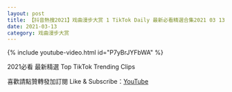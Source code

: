 ```yaml
---
layout: post
title: 【抖音熱搜2021】戏曲漫步大赏 1 TikTok Daily 最新必看精選合集2021 03 13
date: 2021-03-13
category: 戏曲漫步大赏
---
```


{% include youtube-video.html id="P7yBrJYFbWA" %}

2021必看 最新精選 Top TikTok Trending Clips

喜歡請點贊轉發加訂閱 Like & Subscribe：[YouTube](https://www.youtube.com/channel/UCAoR7VcanIPd04uEq_GIylA/videos)

